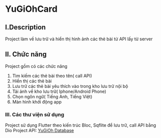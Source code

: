 # YuGiOhCard

## I.Description
Project làm về lưu trữ và hiển thị hình ảnh các thẻ bài từ API lấy từ server

## II. Chức năng
Project gồm có các chức năng
1. Tìm kiếm các thẻ bài theo tên( call API)
2. Hiển thị các thẻ bài
3. Lưu trữ các thẻ bài yêu thích vào trong kho lưu trữ nội bộ
4. Tải ảnh về kho lưu trữ( Iphone/Android Phone)
5. Chọn ngôn ngữ( Tiếng Anh, Tiếng Việt)
6. Màn hình khởi động app 

### III. Các thư viện sử dụng
Project sử dụng Flutter theo kiến trúc Bloc, Sqflite để lưu trữ, call API bằng Dio
Project API: <a href="https://db.ygoprodeck.com/api-guide/">YuGiOh Database</a>
